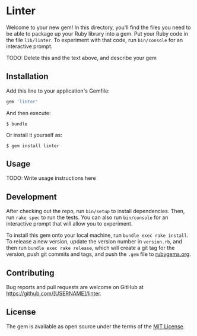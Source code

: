 # Linter

Welcome to your new gem! In this directory, you'll find the files you need to be able to package up your Ruby library into a gem. Put your Ruby code in the file `lib/linter`. To experiment with that code, run `bin/console` for an interactive prompt.

TODO: Delete this and the text above, and describe your gem

## Installation

Add this line to your application's Gemfile:

```ruby
gem 'linter'
```

And then execute:

    $ bundle

Or install it yourself as:

    $ gem install linter

## Usage

TODO: Write usage instructions here

## Development

After checking out the repo, run `bin/setup` to install dependencies. Then, run `rake spec` to run the tests. You can also run `bin/console` for an interactive prompt that will allow you to experiment.

To install this gem onto your local machine, run `bundle exec rake install`. To release a new version, update the version number in `version.rb`, and then run `bundle exec rake release`, which will create a git tag for the version, push git commits and tags, and push the `.gem` file to [rubygems.org](https://rubygems.org).

## Contributing

Bug reports and pull requests are welcome on GitHub at https://github.com/[USERNAME]/linter.

## License

The gem is available as open source under the terms of the [MIT License](https://opensource.org/licenses/MIT).
